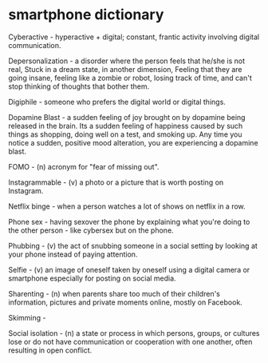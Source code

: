 # smartphone dictionary

Cyberactive - hyperactive + digital; constant, frantic activity involving digital communication.

Depersonalization - a disorder where the person feels that he/she is not real, Stuck in a dream state, in another dimension, Feeling that they are going insane, feeling like a zombie or robot, losing track of time, and can't stop thinking of thoughts that bother them.

Digiphile - someone who prefers the digital world or digital things.

Dopamine Blast - a sudden feeling of joy brought on by dopamine being released in the brain. Its a sudden feeling of happiness caused by such things as shopping, doing well on a test, and smoking up. Any time you notice a sudden, positive mood alteration, you are experiencing a dopamine blast.

FOMO - (n) acronym for "fear of missing out".

Instagrammable - (v) a photo or a picture that is worth posting on Instagram.

Netflix binge - when a person watches a lot of shows on netflix in a row.

Phone sex - having sexover the phone by explaining what you're doing to the other person - like cybersex but on the phone.

Phubbing - (v) the act of snubbing someone in a social setting by looking at your phone instead of paying attention.

Selfie - (v) an image of oneself taken by oneself using a digital camera or smartphone especially for posting on social media.

Sharenting - (n) when parents share too much of their children's information, pictures and private moments online, mostly on Facebook.

Skimming - 

Social isolation - (n) a state or process in which persons, groups, or cultures lose or do not have communication or cooperation with one another, often resulting in open conflict.
